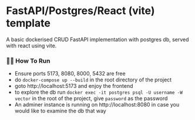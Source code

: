 # FastAPI/Postgres/React (vite) template

A basic dockerised CRUD FastAPI implementation with postgres db, served with react using vite.

### 🏃‍♂️ How To Run

-   Ensure ports 5173, 8080, 8000, 5432 are free
-   do `docker-compose up --build` in the root directory of the project
-   goto http://localhost:5173 and enjoy the frontend
-   to explore the db run `docker exec -it postgres psql -U username -W vector` in the root of the project, give `password` as the password
-   An adminer instance is running on http://localhost:8080 in case you would like to examine the db that way
